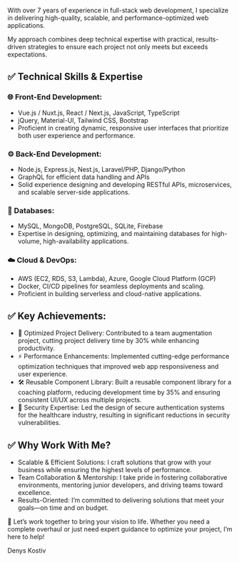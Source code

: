 With over 7 years of experience in full-stack web development, I specialize in delivering high-quality, scalable, and performance-optimized web applications. 

My approach combines deep technical expertise with practical, results-driven strategies to ensure each project not only meets but exceeds expectations.

## ✅ Technical Skills & Expertise
### 🌐 Front-End Development:
- Vue.js / Nuxt.js, React / Next.js, JavaScript, TypeScript
- jQuery, Material-UI, Tailwind CSS, Bootstrap
- Proficient in creating dynamic, responsive user interfaces that prioritize both user experience and performance.

### ⚙️ Back-End Development:
- Node.js, Express.js, Nest.js, Laravel/PHP, Django/Python
- GraphQL for efficient data handling and APIs
- Solid experience designing and developing RESTful APIs, microservices, and scalable server-side applications.

### 💾 Databases:
- MySQL, MongoDB, PostgreSQL, SQLite, Firebase
- Expertise in designing, optimizing, and maintaining databases for high-volume, high-availability applications.

### ☁️ Cloud & DevOps:
- AWS (EC2, RDS, S3, Lambda), Azure, Google Cloud Platform (GCP)
- Docker, CI/CD pipelines for seamless deployments and scaling.
- Proficient in building serverless and cloud-native applications.

## ✅ Key Achievements:
- 🚀 Optimized Project Delivery: Contributed to a team augmentation project, cutting project delivery time by 30% while enhancing productivity.
- ⚡ Performance Enhancements: Implemented cutting-edge performance optimization techniques that improved web app responsiveness and user experience.
- 🛠 Reusable Component Library: Built a reusable component library for a coaching platform, reducing development time by 35% and ensuring consistent UI/UX across multiple projects.
- 🔐 Security Expertise: Led the design of secure authentication systems for the healthcare industry, resulting in significant reductions in security vulnerabilities.

## ✅ Why Work With Me?
- Scalable & Efficient Solutions: I craft solutions that grow with your business while ensuring the highest levels of performance.
- Team Collaboration & Mentorship: I take pride in fostering collaborative environments, mentoring junior developers, and driving teams toward excellence.
- Results-Oriented: I’m committed to delivering solutions that meet your goals—on time and on budget.

🤝 Let’s work together to bring your vision to life. 
Whether you need a complete overhaul or just need expert guidance to optimize your project, I’m here to help!

Denys Kostiv
